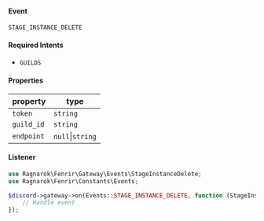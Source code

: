 #### Event
`STAGE_INSTANCE_DELETE`

#### Required Intents
- `GUILDS`

#### Properties
|property|type|
|--------|----|
|`token`|`string`|
|`guild_id`|`string`|
|`endpoint`|`null`&#124;`string`|

#### Listener
```php
use Ragnarok\Fenrir\Gateway\Events\StageInstanceDelete;
use Ragnarok\Fenrir\Constants\Events;

$discord->gateway->on(Events::STAGE_INSTANCE_DELETE, function (StageInstanceDelete $event) {
    // Handle event
});
```
